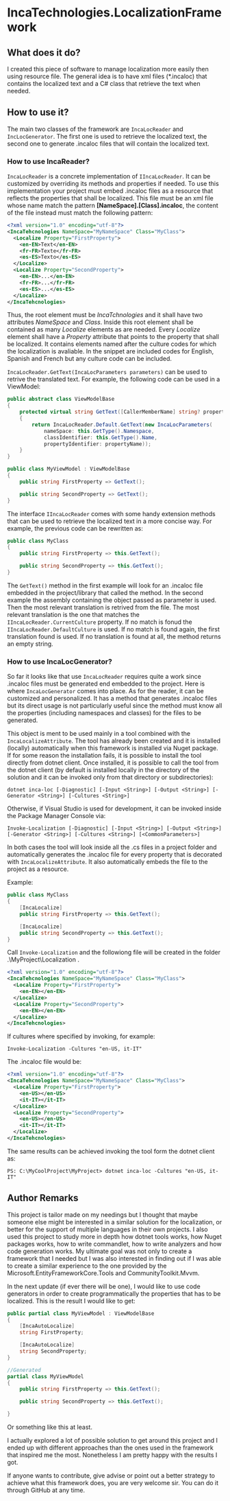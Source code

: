# IncaTechnologies.LocalizationFramework

## What does it do?

I created this piece of software to manage localization more easily then using resource file.
The general idea is to have xml files (*.incaloc) that contains the localized text and a C# class that retrieve the text when needed.

## How to use it?

The main two classes of the framework are `IncaLocReader` and `IncLocGenerator`. The first one is used to retrieve the localized text, the second one to generate .incaloc files that will contain the localized text.

### How to use IncaReader?

`IncaLocReader` is a concrete implementation of `IIncaLocReader`. It can be customized by overriding its methods and properties if needed. To use this implementation your project must embed .incaloc files as a resource that reflects the properties that shall be localized. This file must be an xml file whose name match the pattern **[NameSpace].[Class].incaloc**, the content of the file instead must match the following pattern:

```xml
<?xml version="1.0" encoding="utf-8"?>
<IncaTehcnologies NameSpace="MyNameSpace" Class="MyClass">
  <Localize Property="FirstProperty">
    <en-EN>Text</en-EN>
    <fr-FR>Texte</fr-FR>
    <es-ES>Texto</es-ES>
  </Localize>
  <Localize Property="SecondProperty">
    <en-EN>...</en-EN>
    <fr-FR>...</fr-FR>
    <es-ES>...</es-ES>
  </Localize>
</IncaTehcnologies>
```

Thus, the root element must be *IncaTchnologies* and it shall have two attributes *NameSpace* and *Class*. Inside this root element shall be contained as many *Localize* elements as are needed.
Every *Localize* element shall have a *Property* attribute that points to the property that shall be localized. It contains elements named after the culture codes for which the localization is avaliable.
In the snippet are included codes for English, Spanish and French but any culture code can be included.

`IncaLocReader.GetText(IncaLocParameters parameters)` can be used to retrive the translated text. For example, the following code can be used in a ViewModel:

```csharp
public abstract class ViewModelBase
{
    protected virtual string GetText([CallerMemberName] string? propertyName = null)
    {
        return IncaLocReader.Default.GetText(new IncaLocParameters(
            nameSpace: this.GetType().Namespace,
            classIdentifier: this.GetType().Name,
            propertyIdentifier: propertyName));
    }
}

public class MyViewModel : ViewModelBase
{
    public string FirstProperty => GetText();

    public string SecondProperty => GetText();
}
```

The interface `IIncaLocReader` comes with some handy extension methods that can be used to retrieve the localized text in a more concise way. For example, the previous code can be rewritten as:

```csharp
public class MyClass
{
    public string FirstProperty => this.GetText();

    public string SecondProperty => this.GetText();
}
```

The `GetText()` method in the first example will look for an .incaloc file embedded in the project/library that called the method. In the second example the assembly containing the object passed as parameter is used. Then the most relevant translation is retrived from the file. The most relevant translation is the one that matches the `IIncaLocReader.CurrentCulture` property. If no match is fonud the `IIncaLocReader.DefaultCulture` is used. If no match is found again, the first translation found is used. If no translation is found at all, the method returns an empty string.

### How to use IncaLocGenerator?

So far it looks like that use `IncaLocReader` requires quite a work since .incaloc files must be generated end embedded to the project.
Here is where `IncaLocGenerator` comes into place. As for the reader, it can be customized and personalized.
It has a method that generates .incaloc files but its direct usage is not particularly useful since the method must know all the properties (including namespaces and classes) for the files to be generated.

This object is ment to be used mainly in a tool combined with the `IncaLocalizeAttribute`.
The tool has already been created and it is installed (locally) automatically when this framework is installed via Nuget package. 
If for some reason the installation fails, it is possible to install the tool directly from dotnet client.
Once installed, it is possible to call the tool from the dotnet client (by default is installed locally in the directory of the solution and it can be invoked only from that directory or subdirectories):
```
dotnet inca-loc [-Diagnostic] [-Input <String>] [-Output <String>] [-Generator <String>] [-Cultures <String>]
```

Otherwise, if Visual Studio is used for development, it can be invoked inside the Package Manager Console via:
```
Invoke-Localization [-Diagnostic] [-Input <String>] [-Output <String>] [-Generator <String>] [-Cultures <String>] [<CommonParameters>]
```

In both cases the tool will look inside all the .cs files in a project folder and automatically generates the .incaloc file for every property that is decorated with `IncaLocalizeAttribute`.
It also automatically embeds the file to the project as a resource.

Example:
```csharp
public class MyClass
{
    [IncaLocalize]
    public string FirstProperty => this.GetText();

    [IncaLocalize]
    public string SecondProperty => this.GetText();
}
```

Call `Invoke-Localization` and the followiong file will be created in the folder .\MyProject\Localization .

```xml
<?xml version="1.0" encoding="utf-8"?>
<IncaTehcnologies NameSpace="MyNameSpace" Class="MyClass">
  <Localize Property="FirstProperty">
    <en-EN></en-EN>
  </Localize>
  <Localize Property="SecondProperty">
    <en-EN></en-EN>
  </Localize>
</IncaTehcnologies>
```

If cultures where specified by invoking, for example:

```
Invoke-Localization -Cultures "en-US, it-IT"
```

The .incaloc file would be:
```xml
<?xml version="1.0" encoding="utf-8"?>
<IncaTehcnologies NameSpace="MyNameSpace" Class="MyClass">
  <Localize Property="FirstProperty">
    <en-US></en-US>
    <it-IT></it-IT>
  </Localize>
  <Localize Property="SecondProperty">
    <en-US></en-US>
    <it-IT></it-IT>
  </Localize>
</IncaTehcnologies>
```

The same results can be achieved invoking the tool form the dotnet client as:
```
PS: C:\MyCoolProject\MyProject> dotnet inca-loc -Cultures "en-US, it-IT"
```

## Author Remarks

This project is tailor made on my needings but I thought that maybe someone else might be interested in a similar solution for the localization, or better for the support of multiple languages in their own projects.
I also used this project to study more in depth how dotnet tools works, how Nuget packages works, how to write commandlet, how to write analyzers and how code generation works.
My ultimate goal was not only to create a framework that I needed but I was also interested in finding out if I was able to create a similar experience to the one provided by the Microsoft.EntityFrameworkCore.Tools and CommunityToolkit.Mvvm.

In the next update (if ever there will be one), I would like to use code generators in order to create programmatically the properties that has to be localized. This is the result I would like to get:
```csharp
public partial class MyViewModel : ViewModelBase
{
    [IncaAutoLocalize]
    string FirstProperty;

    [IncaAutoLocalize]
    string SecondProperty;
}

//Generated
partial class MyViewModel
{
    public string FirstProperty => this.GetText();

    public string SecondProperty => this.GetText();

}
```
Or something like this at least.

I actually explored a lot of possible solution to get around this project and I ended up with different approaches than the ones used in the framework that inspired me the most. 
Nonetheless I am pretty happy with the results I got.

If anyone wants to contribute, give advise or point out a better strategy to achieve what this framework does, you are very welcome sir.
You can do it through GitHub at any time.
